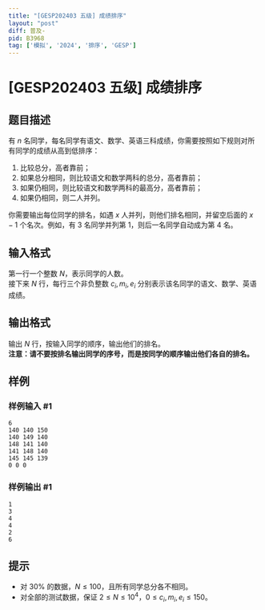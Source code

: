 ```yaml
---
title: "[GESP202403 五级] 成绩排序"
layout: "post"
diff: 普及-
pid: B3968
tag: ['模拟', '2024', '排序', 'GESP']
---
```

# [GESP202403 五级] 成绩排序
## 题目描述

有 $n$ 名同学，每名同学有语文、数学、英语三科成绩，你需要按照如下规则对所有同学的成绩从高到低排序：

1. 比较总分，高者靠前；
2. 如果总分相同，则比较语文和数学两科的总分，高者靠前；
3. 如果仍相同，则比较语文和数学两科的最高分，高者靠前；
4. 如果仍相同，则二人并列。

你需要输出每位同学的排名，如遇 $x$ 人并列，则他们排名相同，并留空后面的 $x - 1$ 个名次。例如，有 $3$ 名同学并列第 $1$，则后一名同学自动成为第 $4$ 名。
## 输入格式

第一行一个整数 $N$，表示同学的人数。  
接下来 $N$ 行，每行三个非负整数 $c_i, m_i, e_i$ 分别表示该名同学的语文、数学、英语成绩。  
## 输出格式

输出 $N$ 行，按输入同学的顺序，输出他们的排名。  
**注意：请不要按排名输出同学的序号，而是按同学的顺序输出他们各自的排名。**
## 样例

### 样例输入 #1
```
6
140 140 150
140 149 140
148 141 140
141 148 140
145 145 139
0 0 0
```
### 样例输出 #1
```
1
3
4
4
2
6
```
## 提示

- 对 $30\%$ 的数据，$N \leq 100$，且所有同学总分各不相同。
- 对全部的测试数据，保证 $2 \leq N \leq 10^4$，$0 \leq c_i, m_i, e_i \leq 150$。
